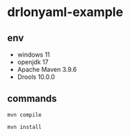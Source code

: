 # drlonyaml-example

## env

- windows 11
- openjdk 17
- Apache Maven 3.9.6
- Drools 10.0.0

## commands

```
mvn compile

mvn install
```

